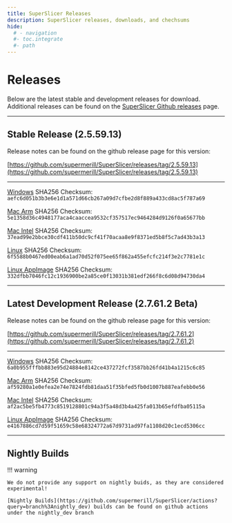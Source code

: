 ```yaml
---
title: SuperSlicer Releases
description: SuperSlicer releases, downloads, and chechsums
hide:
  # - navigation
  #- toc.integrate
  #- path
---
```


# Releases

Below are the latest stable and development releases for download. Additional releases can be found on the [SuperSlicer Github releases](https://github.com/supermerill/SuperSlicer/releases) page.

---

## Stable Release (2.5.59.13)

Release notes can be found on the github release page for this version:

[https://github.com/supermerill/SuperSlicer/releases/tag/2.5.59.13](https://github.com/supermerill/SuperSlicer/releases/tag/2.5.59.13)

---

[Windows](https://github.com/supermerill/SuperSlicer/releases/download/2.5.59.13/SuperSlicer_2.5.59.13_win64_240701.zip)
SHA256 Checksum: `aefc6d051b3b3e6e1d1a571d66cb267a09d7cfbe2d8f889a433cd8ac5f787a69`

[Mac Arm](https://github.com/supermerill/SuperSlicer/releases/download/2.5.59.13/SuperSlicer_2.5.59.13_macos_arm_240701.dmg)
SHA256 Checksum: `5e1358d36c4948177aca4caaccea9532cf357517ec9464284d9126f0a65677bb`

[Mac Intel](https://github.com/supermerill/SuperSlicer/releases/download/2.5.59.13/SuperSlicer_2.5.59.13_macos_240701.dmg)
SHA256 Checksum: `37ead99e2bbce30cdf411b50dc9cf41f70acaa8e9f8371ed5b8f5c7ad43b3a13`

[Linux](https://github.com/supermerill/SuperSlicer/releases/download/2.5.59.13/SuperSlicer_2.5.59.13_linux64_240701.tar.zip)
SHA256 Checksum: `6f5588b0467ed00eab6a1ad70d52f075ee65f862a455efcfc214f3e2c7781e1c`

[Linux AppImage](https://github.com/supermerill/SuperSlicer/releases/download/2.5.59.13/SuperSlicer-ubuntu_20.04-2.5.59.13.AppImage)
SHA256 Checksum: `332dfbb7046fc12c1936900be2a85ce0f13031b381edf266f8c6d08d94730da4`

---

## Latest Development Release (2.7.61.2 Beta)

Release notes can be found on the github release page for this version:

[https://github.com/supermerill/SuperSlicer/releases/tag/2.7.61.2](https://github.com/supermerill/SuperSlicer/releases/tag/2.7.61.2)

---

[Windows](https://github.com/supermerill/SuperSlicer/releases/download/2.7.61.2/SuperSlicer_2.7.61.2_win64_250422.zip)
SHA256 Checksum: `6a0b955fffbb883e95d24884e8142ce437272fcf3587bb26fd41b4a1215c6c85`

[Mac Arm](https://github.com/supermerill/SuperSlicer/releases/download/2.7.61.2/SuperSlicer_2.7.61.2_macos_arm_250422.dmg)
SHA256 Checksum: `af59280a1e0efea2e74e7824fdb81daa51f35bfed5fb0d1007b887eafebb0e56`

[Mac Intel](https://github.com/supermerill/SuperSlicer/releases/download/2.7.61.2/SuperSlicer_2.7.61.2_macos_250422.dmg)
SHA256 Checksum: `af2ac5be5fb4773c8519128801c94a3f5a48d3b4a425fa013b65efdfba05115a`

[Linux AppImage](https://github.com/supermerill/SuperSlicer/releases/download/2.7.61.2/SuperSlicer-ubuntu_20.04-2.7.61.2.AppImage)
SHA256 Checksum: `e4167886cd7d59f51659c58e68324772a67d9731ad97fa1108d20c1ecd5306cc`

---

## Nightly Builds

!!! warning

    We do not provide any support on nightly buids, as they are considered experimental!

    [Nightly Builds](https://github.com/supermerill/SuperSlicer/actions?query=branch%3Anightly_dev) builds can be found on github actions under the nightly_dev branch